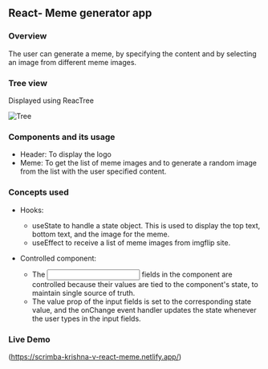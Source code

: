 ## React- Meme generator app

### Overview

The user can generate a meme, by specifying the content and by selecting an image from different meme images.

### Tree view

Displayed using ReacTree

![Tree](https://github.com/user-attachments/assets/9c2334cf-eea5-4498-9bc7-dff6d82e9e91)

### Components and its usage
- Header: To display the logo
- Meme: To get the list of meme images and to generate a random image from the list with the user specified content.

### Concepts used
- Hooks: 
  - useState to handle a state object. This is used to display the top text, bottom text, and the image for the meme.
  - useEffect to receive a list of meme images from imgflip site.
 
- Controlled component:
  - The <input> fields in the component are controlled because their values are tied to the component's state, to maintain single source of truth.
  - The value prop of the input fields is set to the corresponding state value, and the onChange event handler updates the state whenever the user types in the input fields.
 
### Live Demo
(https://scrimba-krishna-v-react-meme.netlify.app/)
